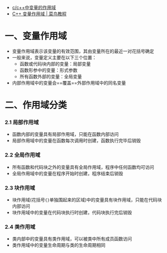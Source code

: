 - [c/c++中变量的作用域](https://www.cnblogs.com/eliu/p/8484637.html)
- [C++ 变量作用域 | 菜鸟教程](https://www.runoob.com/cplusplus/cpp-variable-scope.html)

# 一、变量作用域

- 变量作用域表示该变量的有效范围，其由变量所在的最近一对花括号确定
- 一般来说，变量定义主要在以下三个位置：
  - 函数或代码块内部的变量：局部变量
  - 函数形参中的变量：形式参数
  - 所有函数外部的变量：全局变量
- 内部作用域中的变量会==覆盖==外部作用域中的同名变量

# 二、作用域分类

### 2.1 局部作用域

- 函数内部的变量具有局部作用域，只能在函数内部访问
- 局部作用域中的变量在函数每次调用时创建，函数执行完毕后销毁

### 2.2 全局作用域

- 所有函数和代码块之外的变量具有全局作用域，程序中任何函数均可访问
- 全局作用域中的变量在程序开始时创建，程序结束后销毁

### 2.3 块作用域

- 块作用域(花括号`{}`单独围起来的区域)中的变量具有块作用域，只能在代码块内部访问
- 块作用域中的变量在代码块执行时创建，代码块执行完后销毁

### 2.4 类作用域

- 类内部中的变量具有类作用域，可以被类中所有成员函数访问
- 类作用域中的变量生命周期与类的生命周期相同
